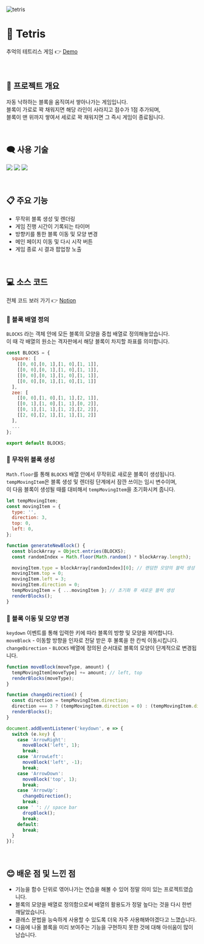 ![tetris](https://user-images.githubusercontent.com/110226567/214046509-0830e026-5866-43a5-b70c-141eeeb517ba.png)

# 🧱 Tetris

추억의 테트리스 게임 👉 [Demo](https://imjone.github.io/tetris/)

<br />

## 📢 프로젝트 개요

자동 낙하하는 블록을 움직여서 쌓아나가는 게임입니다.<br />
블록이 가로로 꽉 채워지면 해당 라인이 사라지고 점수가 1점 추가되며,<br />
블록이 맨 위까지 쌓여서 세로로 꽉 채워지면 그 즉시 게임이 종료됩니다.

<br />

## 🗨️ 사용 기술

<p>
 <img src="https://img.shields.io/badge/HTML-e34f26?style=flat-square&logo=HTML5&logoColor=white" />
 <img src="https://img.shields.io/badge/CSS-1572b6?style=flat-square&logo=CSS3&logoColor=white" />
 <img src="https://img.shields.io/badge/JavaScript-f7df1e?style=flat-square&logo=JavaScript&logoColor=white" />
</p>

<br />

## 📋 주요 기능

- 무작위 블록 생성 및 렌더링
- 게임 진행 시간이 기록되는 타이머
- 방향키를 통한 블록 이동 및 모양 변경
- 메인 페이지 이동 및 다시 시작 버튼
- 게임 종료 시 결과 팝업창 노출

<br />

## 💻 소스 코드

전체 코드 보러 가기 👉 [Notion](https://imjone.notion.site/Tetris-2d36893b850046a882a20f1f0451a029)

### 📍 블록 배열 정의

`BLOCKS` 라는 객체 안에 모든 블록의 모양을 중첩 배열로 정의해놓았습니다.<br />
이 때 각 배열의 원소는 격자판에서 해당 블록이 차지할 좌표를 의미합니다.

```javascript
const BLOCKS = {
  square: [
    [[0, 0],[0, 1],[1, 0],[1, 1]],
    [[0, 0],[0, 1],[1, 0],[1, 1]],
    [[0, 0],[0, 1],[1, 0],[1, 1]],
    [[0, 0],[0, 1],[1, 0],[1, 1]]
  ],
  zee: [
    [[0, 0],[1, 0],[1, 1],[2, 1]],
    [[0, 1],[1, 0],[1, 1],[0, 2]],
    [[0, 1],[1, 1],[1, 2],[2, 2]],
    [[2, 0],[2, 1],[1, 1],[1, 2]]
  ],
  ...
};

export default BLOCKS;
```

### 📍 무작위 블록 생성

`Math.floor`를 통해 `BLOCKS` 배열 안에서 무작위로 새로운 블록이 생성됩니다.<br />
`tempMovingItem`은 블록 생성 및 렌더링 단계에서 잠깐 쓰이는 임시 변수이며,<br />
이 다음 블록이 생성될 때를 대비해서 `tempMovingItem`을 초기화시켜 줍니다.

```javascript
let tempMovingItem;
const movingItem = {
  type: '',
  direction: 3,
  top: 0,
  left: 0,
};

function generateNewBlock() {
  const blockArray = Object.entries(BLOCKS);
  const randomIndex = Math.floor(Math.random() * blockArray.length);

  movingItem.type = blockArray[randomIndex][0]; // 랜덤한 모양의 블럭 생성
  movingItem.top = 0;
  movingItem.left = 3;
  movingItem.direction = 0;
  tempMovingItem = { ...movingItem }; // 초기화 후 새로운 블럭 생성
  renderBlocks();
}
```

### 📍 블록 이동 및 모양 변경

`keydown` 이벤트를 통해 입력한 키에 따라 블록의 방향 및 모양을 제어합니다.<br />
`moveBlock` - 이동할 방향을 인자로 전달 받은 후 불록을 한 칸씩 이동시킵니다.<br />
`changeDirection` - `BLOCKS` 배열에 정의된 순서대로 블록의 모양이 단계적으로 변경됩니다.

```javascript
function moveBlock(moveType, amount) {
  tempMovingItem[moveType] += amount; // left, top
  renderBlocks(moveType);
}

function changeDirection() {
  const direction = tempMovingItem.direction;
  direction === 3 ? (tempMovingItem.direction = 0) : (tempMovingItem.direction += 1);
  renderBlocks();
}

document.addEventListener('keydown', e => {
  switch (e.key) {
    case 'ArrowRight':
      moveBlock('left', 1);
      break;
    case 'ArrowLeft':
      moveBlock('left', -1);
      break;
    case 'ArrowDown':
      moveBlock('top', 1);
      break;
    case 'ArrowUp':
      changeDirection();
      break;
    case ' ': // space bar
      dropBlock();
      break;
    default:
      break;
  }
});
```

<br />

## 😊 배운 점 및 느낀 점

- 기능을 함수 단위로 엮어나가는 연습을 해볼 수 있어 정말 의미 있는 프로젝트였습니다.
- 블록의 모양을 배열로 정의함으로써 배열의 활용도가 정말 높다는 것을 다시 한번 깨달았습니다.
- 클래스 문법을 능숙하게 사용할 수 있도록 더욱 자주 사용해봐야겠다고 느꼈습니다.
- 다음에 나올 블록을 미리 보여주는 기능을 구현하지 못한 것에 대해 아쉬움이 많이 남습니다.

